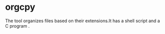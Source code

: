 # orgcpy
The tool organizes files based on their extensions.It has a shell script and a C program .
